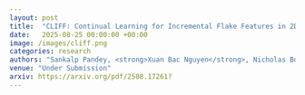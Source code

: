 ```yaml
---
layout: post
title:  "CLIFF: Continual Learning for Incremental Flake Features in 2D Material Identification"
date:   2025-08-25 00:00:00 +00:00
image: /images/cliff.png
categories: research
authors: "Sankalp Pandey, <strong>Xuan Bac Nguyen</strong>, Nicholas Borys, Hugh Churchill, Khoa Luu"
venue: "Under Submission"
arxiv: https://arxiv.org/pdf/2508.17261?
---
```

